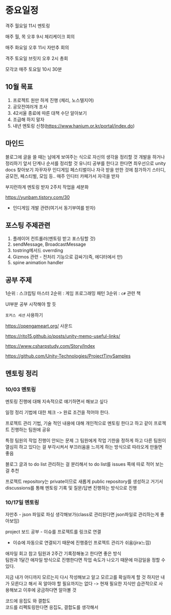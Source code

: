 # 중요일정

격주 월요일 11시 멘토링

매주 월, 목 오후 9시 체리케이크 회의

매주 화요일 오후 11시 자만추 회의

격주 토요일 브릿지 오후 2시 총회

모각코 매주 토요일 10시 30분

## 10월 목표  

1. 프로젝트 원만 하게 진행 (체리, 노스텔지어)
2. 공모전여러개 조사
3. 42서울 종료에 따른 대책 수단 알아보기
4. 조급해 하지 말자
5. 내년 멘토링 신청(https://www.hanium.or.kr/portal/index.do)

## 마인드

블로그에 글을 쓸 때는 남에게 보여주는 식으로 자신의 생각을 정리할 것
개발을 하거나 정리하기 앞서 단계나 순서를 정리할 것
유니티 공부를 한다고 한다면 최우선으로 unity docs 찾아보기
자꾸자꾸 인디게임 페스티벌이나 자극 받을 만한 것에 참가하기
스터디, 공모전, 페스티벌, 모임 등..
매주 인디터 카페가서 자극을 받자

부지런하게 멘토링 받자
2주치 작업을 세분화

https://yunbam.tistory.com/30
- 인디게임 개발 관련(여기서 동기부여를 받자)

## 포스팅 주제관련  

1. 플레이어 컨트롤러(멘토링 받고 포스팅할 것)
2. sendMessage, BroadcastMessage
3. tostring메서드 overrding
4. Gizmos 관련 - 전처리 기능으로 감싸기(즉, 에디터에서 만)
5. spine animation handler

## 공부 주제

1순위 : 스크립팅 마스터
2순위 : 게임 프로그래밍 패턴
3순위 : `c#` 관련 책

UI부분 공부 시작해야 할 듯

`포커스 세션` 사용하기

https://opengameart.org/
사운드

https://rito15.github.io/posts/unity-memo-useful-links/

https://www.csharpstudy.com/Story/Index

https://github.com/Unity-Technologies/ProjectTinySamples

## 멘토링 정리

### 10/03 멘토링

멘토링 진행에 대해 지속적으로 얘기하면서 해보고 싶다

일정 정리 기법에 대한 체크
-> 완료 조건을 적어야 한다.

프로젝트 관리 기법, 기술 적인 내용에 대해 개인적으로 멘토링 한다고 하고
같이 프로젝트 진행하는 팀원에 공유

특정 팀원의 작업 진행이 안되는 문제
그 팀원에게 작업 기한을 정하게 하고 다른 팀원이 열심히 하고 있다는 걸 부각시켜서 부끄러움을 느끼게 하는 방식으로 따라오게 만들면 좋음

블로그 글과 to do list 관리하는 걸 분리해서 to do list를 issues 쪽에 따로 적어 보는 걸 추천

프로젝트 repository는 private이므로 새롭게 public repository를 생성하고 거기서 discussions를 통해 멘토링 기록 및 질문/답변 진행하는 방식으로 진행

### 10/17일 멘토링  
자만추 - json 파일로 파싱 생각해보가(class로 관리된다면 json파일로 관리하는게 좋아보임)  

project 보드 공부 - 이슈를 프로젝트를 링크로 연결  
* 이슈에 자동으로 연결되기 때문에 진행중인 프로젝트 관리가 쉬움(jira느낌)

애자일 회고 참고 팀원과 2주간 기록정해놓고 한다면 좋은 방식  
팀원과 1달간 애자일 방식으로 진행한다면 작업 속도가 나오기 때문에 마감일을 정할 수 있다.

지금 내가 어디까지 모르는지 다시 작성해보고 알고 모르고를 확실하게 할 것
하지만 내가 모른다고 해서 꼭 알아야 할 필요까지는 없다 -> 현재 필요한 지식만 습관적으로 사용해보고 이후에 궁금하다면 알아볼 것

코드에 응집도 와 결합도  
코드를 리펙토링한다면 응집도, 결합도를 생각해서 

